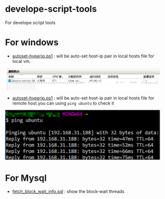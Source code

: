 # develope-script-tools
For develope script tools

# For windows

- <a href="./windows/autoset-hyperip.ps1">autoset-hyperip.ps1</a> : will be auto-set host-ip pair in local hosts file for local vm.

![](./images/2021-03-04-18-44-02.png)

- <a href="./windows/autoset-remote-ubuntu-id-local.ps1">autoset-hyperip.ps1</a> : will be auto-set host-ip pair in local hosts file for remote host.you can using `ping ubuntu` to check it

![](./images/2021-03-04-18-43-36.png)

# For Mysql

- <a href="database\mysql\fetch_block_wait_info.sql">fetch_block_wait_info.sql</a> : show the block-wait threads